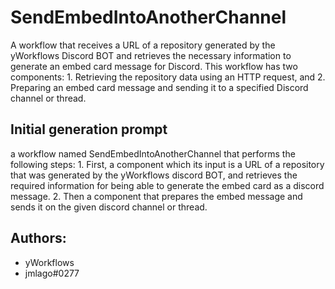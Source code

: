 
# SendEmbedIntoAnotherChannel

A workflow that receives a URL of a repository generated by the yWorkflows Discord BOT and retrieves the necessary information to generate an embed card message for Discord. This workflow has two components: 1. Retrieving the repository data using an HTTP request, and 2. Preparing an embed card message and sending it to a specified Discord channel or thread.
## Initial generation prompt
a workflow named SendEmbedIntoAnotherChannel that performs the following steps: 1. First, a component which its input is a URL of a repository that was generated by the yWorkflows discord BOT, and retrieves the required information for being able to generate the embed card as a discord message. 2. Then a component that prepares the embed message and sends it on the given discord channel or thread.

## Authors: 
- yWorkflows
- jmlago#0277
        